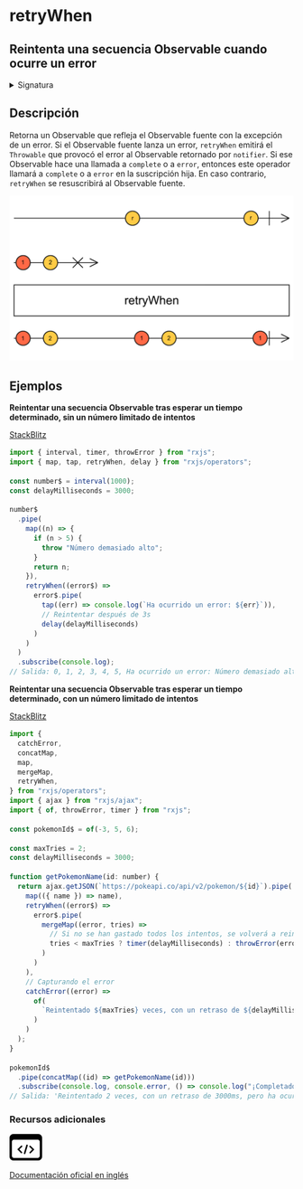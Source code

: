 # retryWhen

## Reintenta una secuencia Observable cuando ocurre un error

<details>

<summary>Signatura</summary>

#### Firma

`retryWhen<T>(notifier: (errors: Observable<any>) => Observable<any>): MonoTypeOperatorFunction<T>`

#### Parámetros

#### Retorna

`MonoTypeOperatorFunction<T>`: El Observable fuente modificado con la lógica de reintento.

</details>

## Descripción

Retorna un Observable que refleja el Observable fuente con la excepción de un error. Si el Observable fuente lanza un error, `retryWhen` emitirá el `Throwable` que provocó el error al Observable retornado por `notifier`. Si ese Observable hace una llamada a `complete` o a `error`, entonces este operador llamará a `complete` o a `error` en la suscripción hija. En caso contrario, `retryWhen` se resuscribirá al Observable fuente.

![Diagrama de canicas del operador retryWhen](assets/images/marble-diagrams/error-handling/retryWhen.png)

## Ejemplos

**Reintentar una secuencia Observable tras esperar un tiempo determinado, sin un número limitado de intentos**

[StackBlitz](https://stackblitz.com/edit/docu-rxjs-retrywhen?file=index.ts)

```javascript
import { interval, timer, throwError } from "rxjs";
import { map, tap, retryWhen, delay } from "rxjs/operators";

const number$ = interval(1000);
const delayMilliseconds = 3000;

number$
  .pipe(
    map((n) => {
      if (n > 5) {
        throw "Número demasiado alto";
      }
      return n;
    }),
    retryWhen((error$) =>
      error$.pipe(
        tap((err) => console.log(`Ha ocurrido un error: ${err}`)),
        // Reintentar después de 3s
        delay(delayMilliseconds)
      )
    )
  )
  .subscribe(console.log);
// Salida: 0, 1, 2, 3, 4, 5, Ha ocurrido un error: Número demasiado alto (3s después se repite el proceso) 0, 1...
```

**Reintentar una secuencia Observable tras esperar un tiempo determinado, con un número limitado de intentos**

[StackBlitz](https://stackblitz.com/edit/docu-rxjs-retrywhen-2?file=index.ts)

```javascript
import {
  catchError,
  concatMap,
  map,
  mergeMap,
  retryWhen,
} from "rxjs/operators";
import { ajax } from "rxjs/ajax";
import { of, throwError, timer } from "rxjs";

const pokemonId$ = of(-3, 5, 6);

const maxTries = 2;
const delayMilliseconds = 3000;

function getPokemonName(id: number) {
  return ajax.getJSON(`https://pokeapi.co/api/v2/pokemon/${id}`).pipe(
    map(({ name }) => name),
    retryWhen((error$) =>
      error$.pipe(
        mergeMap((error, tries) =>
          // Si no se han gastado todos los intentos, se volverá a reintentar. En caso contrario, se lanzará un error
          tries < maxTries ? timer(delayMilliseconds) : throwError(error)
        )
      )
    ),
    // Capturando el error
    catchError((error) =>
      of(
        `Reintentado ${maxTries} veces, con un retraso de ${delayMilliseconds}ms, pero ha ocurrido un error: ${error.message}`
      )
    )
  );
}

pokemonId$
  .pipe(concatMap((id) => getPokemonName(id)))
  .subscribe(console.log, console.error, () => console.log("¡Completado!"));
// Salida: 'Reintentado 2 veces, con un retraso de 3000ms, pero ha ocurrido un error: ajax error 404', 'charmeleon', 'charizard', '¡Completado!'
```

### Recursos adicionales

[![Source code](assets/icons/source-code.png)](https://github.com/ReactiveX/rxjs/blob/master/src/internal/operators/retryWhen.ts)

[Documentación oficial en inglés](https://rxjs.dev/api/operators/retryWhen)
